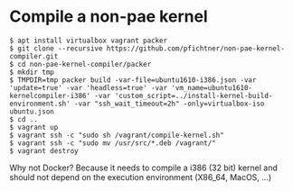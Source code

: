 # Compile a non-pae kernel

```
$ apt install virtualbox vagrant packer
$ git clone --recursive https://github.com/pfichtner/non-pae-kernel-compiler.git
$ cd non-pae-kernel-compiler/packer
$ mkdir tmp
$ TMPDIR=tmp packer build -var-file=ubuntu1610-i386.json -var 'update=true' -var 'headless=true' -var 'vm_name=ubuntu1610-kernelcompiler-i386' -var 'custom_script=../install-kernel-build-environment.sh' -var "ssh_wait_timeout=2h" -only=virtualbox-iso ubuntu.json
$ cd ..
$ vagrant up
$ vagrant ssh -c "sudo sh /vagrant/compile-kernel.sh"
$ vagrant ssh -c "sudo mv /usr/src/*.deb /vagrant/"
$ vagrant destroy
``` 

Why not Docker? Because it needs to compile a i386 (32 bit) kernel and should not depend on the execution environment (X86_64, MacOS, ...)


